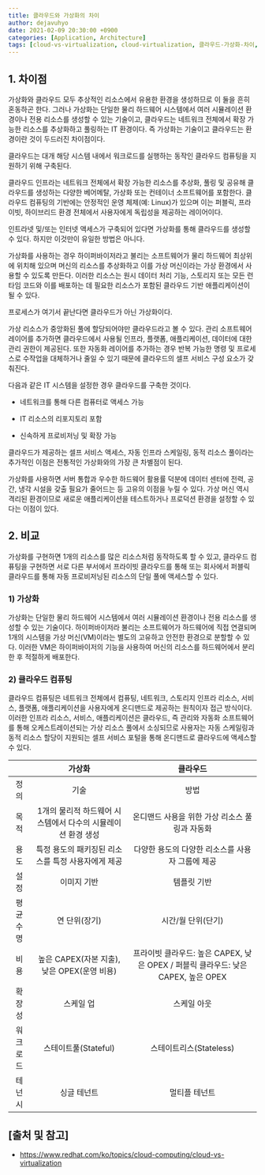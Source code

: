 ```yaml
---
title: 클라우드와 가상화의 차이
author: dejavuhyo
date: 2021-02-09 20:30:00 +0900
categories: [Application, Architecture]
tags: [cloud-vs-virtualization, cloud-virtualization, 클라우드-가상화-차이, 클라우드-가상화]
---
```


## 1. 차이점
가상화와 클라우드 모두 추상적인 리소스에서 유용한 환경을 생성하므로 이 둘을 흔히 혼동하곤 한다. 그러나 가상화는 단일한 물리 하드웨어 시스템에서 여러 시뮬레이션 환경이나 전용 리소스를 생성할 수 있는 기술이고, 클라우드는 네트워크 전체에서 확장 가능한 리소스를 추상화하고 풀링하는 IT 환경이다. 즉 가상화는 기술이고 클라우드는 환경이란 것이 두드러진 차이점이다.

클라우드는 대개 해당 시스템 내에서 워크로드를 실행하는 동작인 클라우드 컴퓨팅을 지원하기 위해 구축된다. 

클라우드 인프라는 네트워크 전체에서 확장 가능한 리소스를 추상화, 풀링 및 공유해 클라우드를 생성하는 다양한 베어메탈, 가상화 또는 컨테이너 소프트웨어를 포함한다. 클라우드 컴퓨팅의 기반에는 안정적인 운영 체제(예: Linux)가 있으며 이는 퍼블릭, 프라이빗, 하이브리드 환경 전체에서 사용자에게 독립성을 제공하는 레이어이다.

인트라넷 및/또는 인터넷 액세스가 구축되어 있다면 가상화를 통해 클라우드를 생성할 수 있다. 하지만 이것만이 유일한 방법은 아니다. 

가상화를 사용하는 경우 하이퍼바이저라고 불리는 소프트웨어가 물리 하드웨어 최상위에 위치해 있으며 머신의 리소스를 추상화하고 이를 가상 머신이라는 가상 환경에서 사용할 수 있도록 만든다. 이러한 리소스는 원시 데이터 처리 기능, 스토리지 또는 모든 런타임 코드와 이를 배포하는 데 필요한 리소스가 포함된 클라우드 기반 애플리케이션이 될 수 있다.

프로세스가 여기서 끝난다면 클라우드가 아닌 가상화이다. 

가상 리소스가 중앙화된 풀에 할당되어야만 클라우드라고 볼 수 있다. 관리 소프트웨어 레이어를 추가하면 클라우드에서 사용될 인프라, 플랫폼, 애플리케이션, 데이터에 대한 관리 권한이 제공된다. 또한 자동화 레이어를 추가하는 경우 반복 가능한 명령 및 프로세스로 수작업을 대체하거나 줄일 수 있기 때문에 클라우드의 셀프 서비스 구성 요소가 갖춰진다.

다음과 같은 IT 시스템을 설정한 경우 클라우드를 구축한 것이다.

* 네트워크를 통해 다른 컴퓨터로 액세스 가능

* IT 리소스의 리포지토리 포함

* 신속하게 프로비저닝 및 확장 가능

클라우드가 제공하는 셀프 서비스 액세스, 자동 인프라 스케일링, 동적 리소스 풀이라는 추가적인 이점은 전통적인 가상화와의 가장 큰 차별점이 된다.

가상화를 사용하면 서버 통합과 우수한 하드웨어 활용률 덕분에 데이터 센터에 전력, 공간, 냉각 시설을 갖출 필요가 줄어드는 등 고유의 이점을 누릴 수 있다. 가상 머신 역시 격리된 환경이므로 새로운 애플리케이션을 테스트하거나 프로덕션 환경을 설정할 수 있다는 이점이 있다.

## 2. 비교
가상화를 구현하면 1개의 리소스를 많은 리소스처럼 동작하도록 할 수 있고, 클라우드 컴퓨팅을 구현하면 서로 다른 부서에서 프라이빗 클라우드를 통해 또는 회사에서 퍼블릭 클라우드를 통해 자동 프로비저닝된 리소스의 단일 풀에 액세스할 수 있다.

### 1) 가상화
가상화는 단일한 물리 하드웨어 시스템에서 여러 시뮬레이션 환경이나 전용 리소스를 생성할 수 있는 기술이다. 하이퍼바이저라 불리는 소프트웨어가 하드웨어에 직접 연결되며 1개의 시스템을 가상 머신(VM)이라는 별도의 고유하고 안전한 환경으로 분할할 수 있다. 이러한 VM은 하이퍼바이저의 기능을 사용하여 머신의 리소스를 하드웨어에서 분리한 후 적절하게 배포한다.

### 2) 클라우드 컴퓨팅
클라우드 컴퓨팅은 네트워크 전체에서 컴퓨팅, 네트워크, 스토리지 인프라 리소스, 서비스, 플랫폼, 애플리케이션을 사용자에게 온디맨드로 제공하는 원칙이자 접근 방식이다. 이러한 인프라 리소스, 서비스, 애플리케이션은 클라우드, 즉 관리와 자동화 소프트웨어를 통해 오케스트레이션되는 가상 리소스 풀에서 소싱되므로 사용자는 자동 스케일링과 동적 리소스 할당이 지원되는 셀프 서비스 포털을 통해 온디맨드로 클라우드에 액세스할 수 있다.

| | 가상화 | 클라우드 |
|:---:|:---:|:---:|
| 정의 | 기술 | 방법 |
| 목적 | 1개의 물리적 하드웨어 시스템에서 다수의 시뮬레이션 환경 생성 | 온디맨드 사용을 위한 가상 리소스 풀링과 자동화 |
| 용도 | 특정 용도의 패키징된 리소스를 특정 사용자에게 제공 | 다양한 용도의 다양한 리소스를 사용자 그룹에 제공 |
| 설정 | 이미지 기반 | 템플릿 기반 |
| 평균수명 | 연 단위(장기) | 시간/월 단위(단기) |
| 비용 | 높은 CAPEX(자본 지출), 낮은 OPEX(운영 비용) | 프라이빗 클라우드: 높은 CAPEX, 낮은 OPEX / 퍼블릭 클라우드: 낮은 CAPEX, 높은 OPEX |
| 확장성 | 스케일 업 | 스케일 아웃 |
| 워크로드 | 스테이트풀(Stateful) | 스테이트리스(Stateless) |
| 테넌시 | 싱글 테넌트 | 멀티플 테넌트 |

## [출처 및 참고]
* <https://www.redhat.com/ko/topics/cloud-computing/cloud-vs-virtualization>
